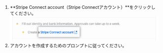 1. **Stripe Connect account（Stripe Connectアカウント）**をクリックしてください。 ![Stripe Connectアカウントを作成するためのリンク](/assets/images/help/sponsors/create-stripe-connect-account.png)
2. アカウントを作成するためのプロンプトに従ってください。
